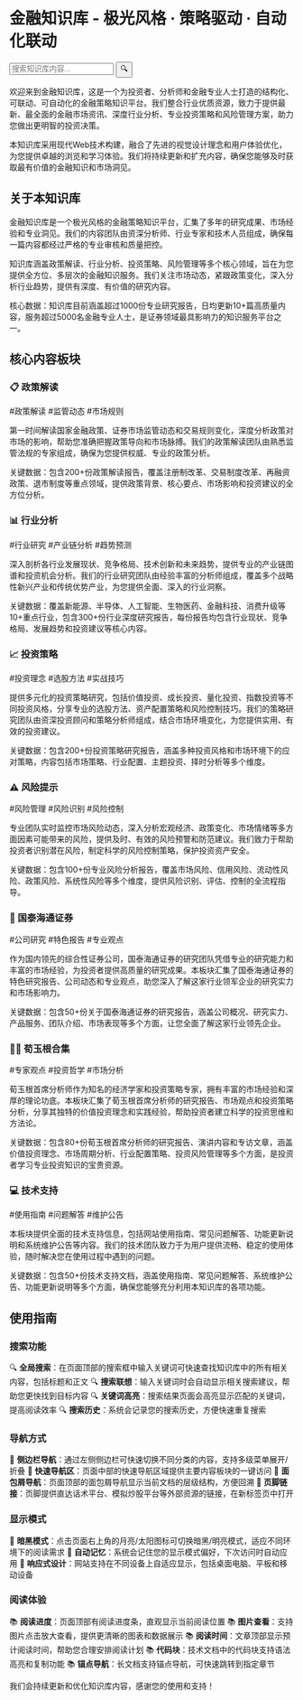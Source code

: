 # 金融知识库 - 极光风格 · 策略驱动 · 自动化联动

<!-- 搜索框 - 放置在页面标题下方 -->
<div class="search-section">
  <div class="search-container">
    <div class="search-wrapper">
      <input type="text" id="header-search-input" placeholder="搜索知识库内容..." autocomplete="off" />
      <button id="header-search-btn">🔍</button>
      <!-- 搜索联想结果容器 -->
      <div id="search-suggestions" class="search-suggestions"></div>
    </div>
  </div>
</div>

欢迎来到金融知识库，这是一个为投资者、分析师和金融专业人士打造的结构化、可联动、可自动化的金融策略知识平台。我们整合行业优质资源，致力于提供最新、最全面的金融市场资讯、深度行业分析、专业投资策略和风险管理方案，助力您做出更明智的投资决策。

本知识库采用现代Web技术构建，融合了先进的视觉设计理念和用户体验优化，为您提供卓越的浏览和学习体验。我们将持续更新和扩充内容，确保您能够及时获取最有价值的金融知识和市场洞见。

## 关于本知识库

金融知识库是一个极光风格的金融策略知识平台，汇集了多年的研究成果、市场经验和专业洞见。我们的内容团队由资深分析师、行业专家和技术人员组成，确保每一篇内容都经过严格的专业审核和质量把控。

知识库涵盖政策解读、行业分析、投资策略、风险管理等多个核心领域，旨在为您提供全方位、多层次的金融知识服务。我们关注市场动态，紧跟政策变化，深入分析行业趋势，提供有深度、有价值的研究内容。

<span class="data-number">核心数据：</span>知识库目前涵盖超过1000份专业研究报告，日均更新10+篇高质量内容，服务超过5000名金融专业人士，是证券领域最具影响力的知识服务平台之一。

## 核心内容板块

### 📋 政策解读
<span class="tag">#政策解读 #监管动态 #市场规则</span>

第一时间解读国家金融政策、证券市场监管动态和交易规则变化，深度分析政策对市场的影响，帮助您准确把握政策导向和市场脉搏。我们的政策解读团队由熟悉监管法规的专家组成，确保为您提供权威、专业的政策分析。

<span class="data-number">关键数据：</span>包含200+份政策解读报告，覆盖注册制改革、交易制度改革、再融资政策、退市制度等重点领域，提供政策背景、核心要点、市场影响和投资建议的全方位分析。

### 📊 行业分析
<span class="tag">#行业研究 #产业链分析 #趋势预测</span>

深入剖析各行业发展现状、竞争格局、技术创新和未来趋势，提供专业的产业链图谱和投资机会分析。我们的行业研究团队由经验丰富的分析师组成，覆盖多个战略性新兴产业和传统优势产业，为您提供全面、深入的行业洞察。

<span class="data-number">关键数据：</span>覆盖新能源、半导体、人工智能、生物医药、金融科技、消费升级等10+重点行业，包含300+份行业深度研究报告，每份报告均包含行业现状、竞争格局、发展趋势和投资建议等核心内容。

### 📈 投资策略
<span class="tag">#投资理念 #选股方法 #实战技巧</span>

提供多元化的投资策略研究，包括价值投资、成长投资、量化投资、指数投资等不同投资风格，分享专业的选股方法、资产配置策略和风险控制技巧。我们的策略研究团队由资深投资顾问和策略分析师组成，结合市场环境变化，为您提供实用、有效的投资建议。

<span class="data-number">关键数据：</span>包含200+份投资策略研究报告，涵盖多种投资风格和市场环境下的应对策略，内容包括市场策略、行业配置、主题投资、择时分析等多个维度。

### ⚠️ 风险提示
<span class="tag">#风险管理 #风险识别 #风险控制</span>

专业团队实时监控市场风险动态，深入分析宏观经济、政策变化、市场情绪等多方面因素可能带来的风险，提供及时、有效的风险预警和防范建议。我们致力于帮助投资者识别潜在风险，制定科学的风险控制策略，保护投资资产安全。

<span class="data-number">关键数据：</span>包含100+份专业风险分析报告，覆盖市场风险、信用风险、流动性风险、政策风险、系统性风险等多个维度，提供风险识别、评估、控制的全流程指导。

### 🏢 国泰海通证券
<span class="tag">#公司研究 #特色报告 #专业观点</span>

作为国内领先的综合性证券公司，国泰海通证券的研究团队凭借专业的研究能力和丰富的市场经验，为投资者提供高质量的研究成果。本板块汇集了国泰海通证券的特色研究报告、公司动态和专业观点，助您深入了解这家行业领军企业的研究实力和市场影响力。

<span class="data-number">关键数据：</span>包含50+份关于国泰海通证券的研究报告，涵盖公司概况、研究实力、产品服务、团队介绍、市场表现等多个方面，让您全面了解这家行业领先企业。

### 👨🏫 荀玉根合集
<span class="tag">#专家观点 #投资哲学 #市场分析</span>

荀玉根首席分析师作为知名的经济学家和投资策略专家，拥有丰富的市场经验和深厚的理论功底。本板块汇集了荀玉根首席分析师的研究报告、市场观点和投资策略分析，分享其独特的价值投资理念和实践经验，帮助投资者建立科学的投资思维和方法论。

<span class="data-number">关键数据：</span>包含80+份荀玉根首席分析师的研究报告、演讲内容和专访文章，涵盖价值投资理念、市场周期分析、行业配置策略、投资风险管理等多个方面，是投资者学习专业投资知识的宝贵资源。

### 💻 技术支持
<span class="tag">#使用指南 #问题解答 #维护公告</span>

本板块提供全面的技术支持信息，包括网站使用指南、常见问题解答、功能更新说明和系统维护公告等内容。我们的技术团队致力于为用户提供流畅、稳定的使用体验，随时解决您在使用过程中遇到的问题。

<span class="data-number">关键数据：</span>包含50+份技术支持文档，涵盖使用指南、常见问题解答、系统维护公告、功能更新说明等多个方面，确保您能够充分利用本知识库的各项功能。



## 使用指南

### 搜索功能
🔍 **全局搜索**：在页面顶部的搜索框中输入关键词可快速查找知识库中的所有相关内容，包括标题和正文
🔍 **搜索联想**：输入关键词时会自动显示相关搜索建议，帮助您更快找到目标内容
🔍 **关键词高亮**：搜索结果页面会高亮显示匹配的关键词，提高阅读效率
🔍 **搜索历史**：系统会记录您的搜索历史，方便快速重复搜索

### 导航方式
📱 **侧边栏导航**：通过左侧侧边栏可快速切换不同分类的内容，支持多级菜单展开/折叠
📱 **快速导航区**：页面中部的快速导航区域提供主要内容板块的一键访问
📱 **面包屑导航**：页面顶部的面包屑导航显示当前文档的层级结构，方便回溯
📱 **页脚链接**：页脚提供直达话术平台、模拟炒股平台等外部资源的链接，在新标签页中打开

### 显示模式
🌙 **暗黑模式**：点击页面右上角的月亮/太阳图标可切换暗黑/明亮模式，适应不同环境下的阅读需求
🌙 **自动记忆**：系统会记住您的显示模式偏好，下次访问时自动应用
🌙 **响应式设计**：网站支持在不同设备上自适应显示，包括桌面电脑、平板和移动设备

### 阅读体验
📚 **阅读进度**：页面顶部有阅读进度条，直观显示当前阅读位置
📚 **图片查看**：支持图片点击放大查看，提供更清晰的图表和数据展示
📚 **阅读时间**：文章顶部显示预计阅读时间，帮助您合理安排阅读计划
📚 **代码块**：技术文档中的代码块支持语法高亮和复制功能
📚 **锚点导航**：长文档支持锚点导航，可快速跳转到指定章节

我们会持续更新和优化知识库内容，感谢您的使用和支持！